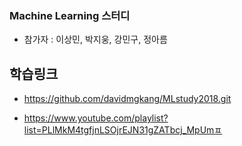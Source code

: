 ### Machine Learning 스터디
- 참가자 : 이상민, 박지웅, 강민구, 정아름

## 학습링크 

- https://github.com/davidmgkang/MLstudy2018.git

- https://www.youtube.com/playlist?list=PLlMkM4tgfjnLSOjrEJN31gZATbcj_MpUmㅍ
